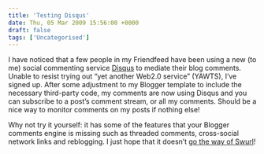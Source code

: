 ```yaml
---
title: 'Testing Disqus'
date: Thu, 05 Mar 2009 15:56:00 +0000
draft: false
tags: ['Uncategorised']
---
```


I have noticed that a few people in my Friendfeed have been using a new (to me) social commenting service [Disqus](http://www.disqus.com/) to mediate their blog comments. Unable to resist trying out “yet another Web2.0 service” (YAWTS), I’ve signed up. After some adjustment to my Blogger template to include the necessary third-party code, my comments are now using Disqus and you can subscribe to a post’s comment stream, or all my comments. Should be a nice way to monitor comments on my posts if nothing else!

Why not try it yourself: it has some of the features that your Blogger comments engine is missing such as threaded comments, cross-social network links and reblogging. I just hope that it doesn’t [go the way of Swurl](http://cpjobling.swurl.com/)!